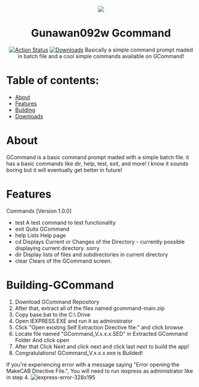 <p align="center">
  <a href="https://github.com/gunawan092w-repo"><img src="https://user-images.githubusercontent.com/86261006/207881174-486a7d7c-22bd-4e18-9cde-5cf941a82b53.png"></a>
</p>
<div align="center">
<h1>Gunawan092w Gcommand</h1> 

[![Action Status](https://github.com/Gunawan092w-Repo/gcommand/actions/workflows/blank.yml/badge.svg)](https://github.com/Gunawan092w-Repo/gcommand/actions/workflows/blank.yml) 
[![Downloads](https://img.shields.io/github/downloads/gunawan092w-repo/gcommand/total.svg?style=flat-square)](https://github.com/Gunawan092w-Repo/gcommand/releases)
Basically a simple command prompt maded in batch file and a cool simple commands available on GCommand!
</div>

# Table of contents:
- [About](#about)
- [Features](#features)
- [Building](#Building-GCommand)
- [Downloads](#Downloads)

# About

GCommand is a basic command prompt maded with a simple batch file. it has a basic commands like dir, help, test, exit, and more! I know it sounds boring but it will eventually get better in future!

# Features

Commands [Version 1.0.0]

- test	A test command to test functionality
- exit	Quits GCommand
- help	Lists Help page
- cd  	Displays Current or Changes of the Directory - currently possible displaying current directory. sorry
- dir 	Display lists of files and subdirectories in current directory
- clear	Clears of the GCommand screen.
# Building-GCommand

1. Download GCommand Repository
2. After that, extract all of the files named gcommand-main.zip
3. Copy base.bat to the C:\ Drive
4. Open IEXPRESS.EXE and run it as administrator
5. Click "Open existing Self Extraction Directive file:" and click browse
6. Locate file named "GCommand_V.x.x.x.SED" in Extracted GCommand Folder And click open
7. After that Click Next and click next and click last next to build the app!
8. Congratulations! GCommand_V.x.x.x.exe is Builded!

If you're experiencing error with a message saying "Error opening the MakeCAB Directive File.", You will need to run iexpress as administrator like in step 4.
![iexpress-error-328x195](https://user-images.githubusercontent.com/86261006/207878583-8277d017-c9ca-4c9b-88f8-70da0447141f.png)

